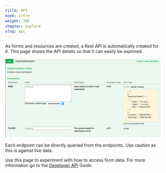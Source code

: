 ```yaml
---
title: API
book: intro
weight: 305
chapter: explore
slug: api
---
```

As forms and resources are created, a Rest API is automatically created for it. This page shows the API details so that it can easily be explored.

![](/assets/img/intro/intro-explore-api.png)

Each endpoint can be directly queried from the endpoints. Use caution as this is against live data.
 
Use this page to experiment with how to access form data. For more information go to the [Developer API](/api/) Guide.